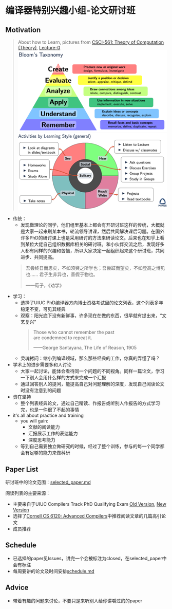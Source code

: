 # 编译器特别兴趣小组-论文研讨班
## Motivation
> About how to Learn, pictures from [CSCI-561: Theory of Computation (Theory)](https://inside.mines.edu/~ndantam/csci-561/syllabus.pdf), [Lecture-0](https://inside.mines.edu/~ndantam/csci-561/L00-theory-intro-prelecture.pdf)
> ![Bloom's Taxonomy](pic/bloom.png)
> ![Activities by Learning Style](pic/style.png)

- 传统：
  - 发现做理论的同学，他们组里基本上都会有开研讨班这样的传统，大概就是大家一起来刷某本书，轮流领导讲课，然后共同解决课后习题。在国外许多PhD的研讨课上也是采用研讨的方法来研读论文。后来也在知乎上看到某位大佬自己组织数据库相关的研讨班。和小伙伴交流之后，发现好多人都有同样的兴趣和苦恼，所以大家决定一起组织起来这个研讨班，共同进步、共同提高。
  >
  > 吾尝终日而思矣，不如须臾之所学也；吾尝跂而望矣，不如登高之博见也...... 君子生非异也，善假于物也。
  > 
  > ——荀子，《劝学》
- 学习：
  - 选择了UIUC PhD编译器方向博士资格考试里的论文列表，这个列表多年稳定不变，可见其经典
  - 观察：阳光底下没有新鲜事，许多现在在做的东西，很早就有提出来，“文艺复兴”
    >
    > Those who cannot remember the past are condemned to repeat it.
    > 
    > ——George Santayana, The Life of Reason, 1905
  - 灵魂拷问：缩小到编译领域，那么那些经典的工作，你真的弄懂了吗？
- 学术上的进步需要多和人讨论
  - 大家一起讨论，能体会看待同一个问题的不同视角。同样一篇论文，学习一下别人会用什么样的方式来完成一个汇报
  - 通过回答别人的提问，能提高自己对问题理解的深度，发现自己阅读论文时没有注意到的问题
- 贵在坚持
  - 整个列表经典论文，通过自己精读、作报告或听别人作报告的方式学习完，也是一件很了不起的事情
- it's all about practice and training
  - you will gain:
    - 文献的阅读能力
    - 汇报展示工作的表达能力
    - 深度思考能力
  - 等到自己需要独立做研究的时候，经过了整个训练，参与的每一个同学都会有足够的能力来做科研

## Paper List
研讨班中的论文范围：[selected_paper.md](https://github.com/zihaoli-cn/compiler-paper-reading/blob/main/selected_paper.md)


阅读列表的主要来源：
- 主要来自于UIUC Compilers Track PhD Qualifying Exam [Old Version](http://rsim.cs.uiuc.edu/arch/compiler_qual.html), [New Version](https://wiki.illinois.edu/wiki/display/architecture/Compilers+Track)
- 选择了[Cornell CS 6120: Advanced Compilers](https://www.cs.cornell.edu/courses/cs6120/2020fa)中推荐阅读文章的几篇高引论文
- 成员推荐

## Schedule
- 已选择的paper见Issues，讲完一个会被标注为closed，在selected_paper中会有标注
- 每周要讲的论文及时间安排[schedule.md](https://github.com/zihaoli-cn/compiler-paper-reading/blob/main/schedule.md)

## Advice
- 带着有趣的问题来讨论，不要只是来听别人给你讲嚼过的的paper
